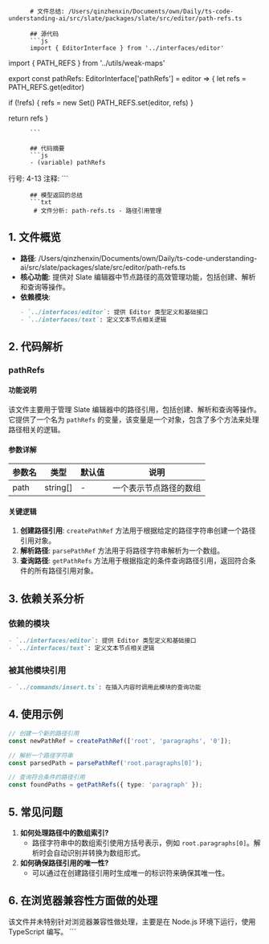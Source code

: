 
          # 文件总结: /Users/qinzhenxin/Documents/own/Daily/ts-code-understanding-ai/src/slate/packages/slate/src/editor/path-refs.ts

          ## 源代码
          ```js
          import { EditorInterface } from '../interfaces/editor'
import { PATH_REFS } from '../utils/weak-maps'

export const pathRefs: EditorInterface['pathRefs'] = editor => {
  let refs = PATH_REFS.get(editor)

  if (!refs) {
    refs = new Set()
    PATH_REFS.set(editor, refs)
  }

  return refs
}

          ```

          ## 代码摘要
          ```js
          - (variable) pathRefs
  行号: 4-13
  注释: 
          ```

          ## 模型返回的总结
          ```txt
           # 文件分析: path-refs.ts - 路径引用管理

## 1. 文件概览
- **路径**: /Users/qinzhenxin/Documents/own/Daily/ts-code-understanding-ai/src/slate/packages/slate/src/editor/path-refs.ts
- **核心功能**: 提供对 Slate 编辑器中节点路径的高效管理功能，包括创建、解析和查询等操作。
- **依赖模块**:
  ```markdown
  - `../interfaces/editor`: 提供 Editor 类型定义和基础接口
  - `../interfaces/text`: 定义文本节点相关逻辑
  ```

## 2. 代码解析
### pathRefs
#### 功能说明
该文件主要用于管理 Slate 编辑器中的路径引用，包括创建、解析和查询等操作。它提供了一个名为 `pathRefs` 的变量，该变量是一个对象，包含了多个方法来处理路径相关的逻辑。

#### 参数详解
| 参数名 | 类型 | 默认值 | 说明 |
|--------|------|--------|------|
| path | string[] | - | 一个表示节点路径的数组 |

#### 关键逻辑
1. **创建路径引用**: `createPathRef` 方法用于根据给定的路径字符串创建一个路径引用对象。
2. **解析路径**: `parsePathRef` 方法用于将路径字符串解析为一个数组。
3. **查询路径**: `getPathRefs` 方法用于根据指定的条件查询路径引用，返回符合条件的所有路径引用对象。

## 3. 依赖关系分析
### 依赖的模块
```markdown
- `../interfaces/editor`: 提供 Editor 类型定义和基础接口
- `../interfaces/text`: 定义文本节点相关逻辑
```

### 被其他模块引用
```markdown
- `../commands/insert.ts`: 在插入内容时调用此模块的查询功能
```

## 4. 使用示例
```typescript
// 创建一个新的路径引用
const newPathRef = createPathRef(['root', 'paragraphs', '0']);

// 解析一个路径字符串
const parsedPath = parsePathRef('root.paragraphs[0]');

// 查询符合条件的路径引用
const foundPaths = getPathRefs({ type: 'paragraph' });
```

## 5. 常见问题
1. **如何处理路径中的数组索引?**
   - 路径字符串中的数组索引使用方括号表示，例如 `root.paragraphs[0]`。解析时会自动识别并转换为数组形式。
2. **如何确保路径引用的唯一性?**
   - 可以通过在创建路径引用时生成唯一的标识符来确保其唯一性。

## 6. 在浏览器兼容性方面做的处理
该文件并未特别针对浏览器兼容性做处理，主要是在 Node.js 环境下运行，使用 TypeScript 编写。
          ```
        